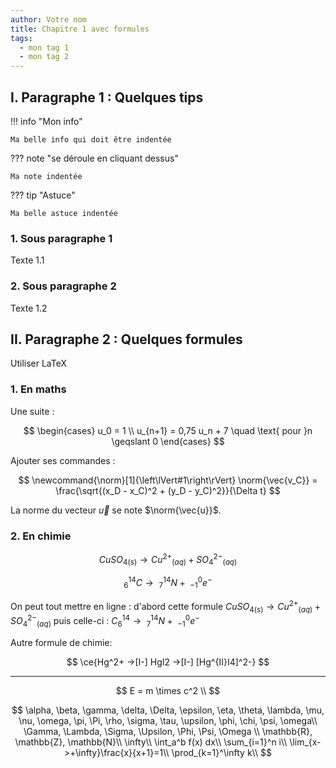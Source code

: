 ```yaml
---
author: Votre nom
title: Chapitre 1 avec formules
tags:
  - mon tag 1
  - mon tag 2
---
```


## I. Paragraphe 1 : Quelques tips

!!! info "Mon info"

    Ma belle info qui doit être indentée
    

??? note "se déroule en cliquant dessus"

    Ma note indentée

??? tip "Astuce"

    Ma belle astuce indentée

### 1. Sous paragraphe 1

Texte 1.1

### 2. Sous paragraphe 2

Texte 1.2

## II. Paragraphe 2 : Quelques formules

Utiliser LaTeX

### 1. En maths

Une suite :

$$
\begin{cases}
u_0 = 1 \\
u_{n+1} = 0,75 u_n + 7 \quad \text{ pour }n \geqslant 0
\end{cases}  
$$

Ajouter ses commandes :

$$
\newcommand{\norm}[1]{\left\lVert#1\right\rVert}
\norm{\vec{v_C}} = \frac{\sqrt{(x_D - x_C)^2 + (y_D - y_C)^2}}{\Delta t}
$$

La norme du vecteur ${\vec{u}}$ se note $\norm{\vec{u}}$.

### 2. En chimie

$$
{CuSO_4}_{(s)}   \rightarrow   {Cu^{2+}}_{(aq)}+ {SO_{4}^{2-}}_{(aq)}
$$

$$
^{14}_{6}C  \rightarrow \ ^{14}_{7}N  + \  ^{ 0}_{-1}e^{-}
$$

On peut tout mettre en ligne : d'abord cette formule ${CuSO_4}_{(s)}   \rightarrow   {Cu^{2+}}_{(aq)}+ {SO_{4}^{2-}}_{(aq)}$
puis celle-ci :  $C^{14}_{6}  \rightarrow \ ^{14}_{7}N  + \  ^{ 0}_{-1}e^{-}$

Autre formule de chimie:

$$
\ce{Hg^2+ ->[I-] HgI2 ->[I-] [Hg^{II}I4]^2-}
$$

---

$$
E = m \times c^2 \\
$$

$$
\alpha, \beta, \gamma, \delta, \Delta, \epsilon, \eta, \theta, \lambda, \mu, \nu, \omega, \pi, \Pi, \rho, \sigma, \tau, \upsilon, \phi, \chi, \psi, \omega\\
\Gamma, \Lambda, \Sigma, \Upsilon, \Phi, \Psi, \Omega
\\
\mathbb{R}, \mathbb{Z}, \mathbb{N}\\
\infty\\
\int_a^b f(x) dx\\
\sum_{i=1}^n i\\
\lim_{x->+\infty}\frac{x}{x+1}=1\\
\prod_{k=1}^\infty k\\
$$
